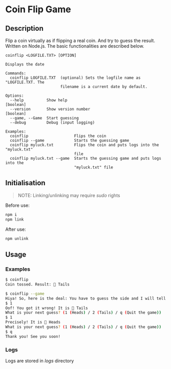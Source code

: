 
# Coin Flip Game

## Description
Flip a coin virtually as if flipping a real coin. And try to guess the result. Written on Node.js. The basic functionalities are described below.


```
coinflip <LOGFILE.TXT> [OPTION]

Displays the date

Commands:
  coinflip LOGFILE.TXT  (optional) Sets the logfile name as "LOGFILE.TXT. The
                        filename is a current date by default.

Options:
  --help          Show help                                            [boolean]
  --version       Show version number                                  [boolean]
  --game, --Game  Start guessing
  --debug         Debug (input logging)

Examples:
  coinflip                    Flips the coin
  coinflip --game             Starts the guessing game
  coinflip myluck.txt         Flips the coin and puts logs into the "myluck.txt"
                              file
  coinflip myluck.txt --game  Starts the guessing game and puts logs into the
                              "myluck.txt" file
```

## Initialisation

> NOTE: Linking/unlinking may require *sudo* rights 

Before use:
```bash
npm i
npm link
```

After use:
```bash
npm unlink
```

## Usage

### Examples

```bash
$ coinflip
Coin tossed. Result: 🔢 Tails
```
```bash
$ coinflip --game
Hiya! So, here is the deal: You have to guess the side and I will tell you guessed right or wrong. What is your guess? (1 (Heads) / 2 (Tails) / q (Quit the game))
$ 1
Oof! You got it wrong! It is 🔢 Tails
What is your next guess? (1 (Heads) / 2 (Tails) / q (Quit the game))
$ 1
Precisely! It is 🦅 Heads
What is your next guess? (1 (Heads) / 2 (Tails) / q (Quit the game))
$ q
Thank you! See you soon!
```

### Logs
Logs are stored in *logs* directory
